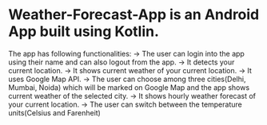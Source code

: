 # Weather-Forecast-App is an Android App built using Kotlin.
The app has following functionalities:
-> The user can login into the app using their name and can also logout from the app.
-> It detects your current location.
-> It shows current weather of your current location.
-> It uses Google Map API.
-> The user can choose among three cities(Delhi, Mumbai, Noida) which will be marked on Google Map and the app shows current weather of the selected city.
-> It shows hourly weather forecast of your current location.
-> The user can switch between the temperature units(Celsius and Farenheit)
